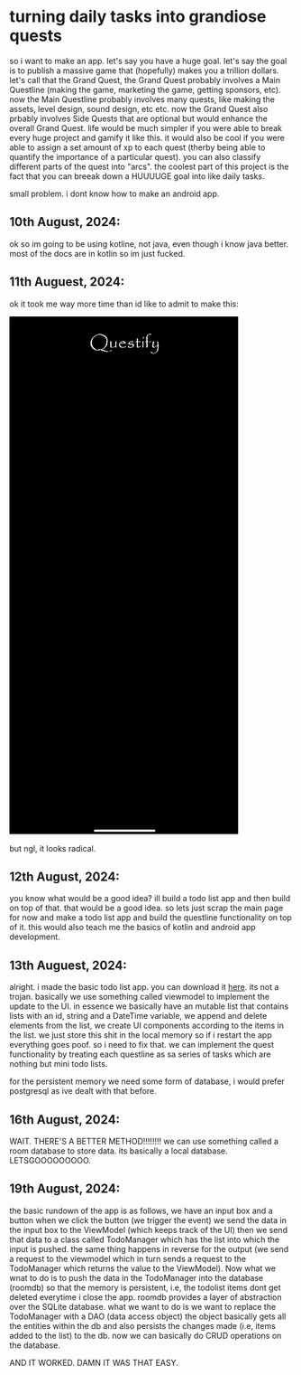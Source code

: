# turning daily tasks into grandiose quests
so i want to make an app. let's say you have a huge goal. let's say the goal is to publish a massive game that (hopefully) makes you a trillion dollars. let's call that the Grand Quest, the Grand Quest probably involves a Main Questline (making the game, marketing the game, getting sponsors, etc). now the Main Questline probably involves many quests, like making the assets, level design, sound design, etc etc. now the Grand Quest also prbably involves Side Quests that are optional but would enhance the overall Grand Quest. life would be much simpler if you were able to break every huge project and gamify it like this. it would also be cool if you were able to assign a set amount of xp to each quest (therby being able to quantify the importance of a particular quest). you can also classify different parts of the quest into "arcs". the coolest part of this project is the fact that you can breeak down a HUUUUGE goal into like daily tasks. 

small problem. i dont know how to make an android app. 

## 10th August, 2024:
ok so im going to be using kotline, not java, even though i know java better. most of the docs are in kotlin so im just fucked. 

## 11th Auguest, 2024:
ok it took me way more time than id like to admit to make this:

![YOOOOO](/images/imagesforapp/1.png)

but ngl, it looks radical. 

## 12th August, 2024:
you know what would be a good idea? ill build a todo list app and then build on top of that. that would be a good idea. so lets just scrap the main page for now and make a todo list app and build the questline functionality on top of it. this would also teach me the basics of kotlin and android app development. 

## 13th Auguest, 2024:
alright. i made the basic todo list app. you can download it [here](https://github.com/wheatgreaser/greatesttodolistappofalltime). its not a trojan. basically we use something called viewmodel to implement the update to the UI. in essence we basically have an mutable list that contains lists with an id, string and a DateTime variable, we append and delete elements from the list, we create UI components according to the items in the list. we just store this shit in the local memory so if i restart the app everything goes poof. so i need to fix that. we can implement the quest functionality by treating each questline as sa series of tasks which are nothing but mini todo lists. 

for the persistent memory we need some form of database, i would prefer postgresql as ive dealt with that before. 

## 16th August, 2024:
WAIT. THERE'S A BETTER METHOD!!!!!!!! we can use something called a room database to store data. its basically a local database. LETSGOOOOOOOOO. 

## 19th August, 2024:
the basic rundown of the app is as follows, we have an input box and a button when we click the button (we trigger the event) we send the data in the input box to the ViewModel (which keeps track of the UI) then we send that data to a class called TodoManager which has the list into which the input is pushed. the same thing happens in reverse for the output (we send a request to the viewmodel which in turn sends a request to the TodoManager which returns the value to the ViewModel). Now what we wnat to do is to push the data in the TodoManager into the database (roomdb) so that the memory is persistent, i.e, the todolist items dont get deleted everytime i close the app. roomdb provides a layer of abstraction over the SQLite database. what we want to do is we want to replace the TodoManager with a DAO (data access object) the object basically gets all the entities within the db and also persists the changes made (i.e, items added to the list) to the db. now we can basically do CRUD operations on the database. 

AND IT WORKED. DAMN IT WAS THAT EASY. 